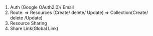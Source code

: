 1. Auth (Google OAuth2.0)/ Email
2. Route:
    => Resources (Create/ delete/ Update)
            => Collection(Create/ delete /Update)
3. Resource Sharing
4. Share Link(Global Link)